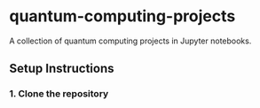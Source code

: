 # quantum-computing-projects
A collection of quantum computing projects in Jupyter notebooks.

## Setup Instructions
### 1. Clone the repository
